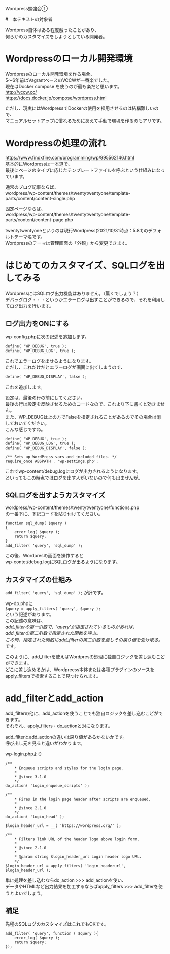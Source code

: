 Wordpress勉強会①  
  
#　本テキストの対象者
  
Wordpress自体はある程度触ったことがあり、  
何らかのカスタマイズをしようとしている開発者。  
  
# Wordpressのローカル開発環境

Wordpressのローカル開発環境を作る場合、  
5〜6年前はVagrantベースのVCCWが一番楽でした。  
現在はDocker compose を使うのが最も楽だと思います。  
http://vccw.cc/  
https://docs.docker.jp/compose/wordpress.html  
  
ただし、現実にはWordpressでDockerの使用を採用させるのは結構難しいので、  
マニュアルセットアップに慣れるためにあえて手動で環境を作るのもアリです。  

# Wordpressの処理の流れ

https://www.findxfine.com/programming/wp/995562146.html  
基本的にWordpressは一本道で、  
最後にページのタイプに応じたテンプレートファイルを呼ぶという仕組みになっています。  

通常のブログ記事ならば、  
wordpress/wp-content/themes/twentytwentyone/template-parts/content/content-single.php  
  
固定ページならば、  
wordpress/wp-content/themes/twentytwentyone/template-parts/content/content-page.php  
  
twentytwentyoneというのは現行Wordpress(2021/10/31時点：5.8.1)のデフォルトテーマ名です。  
Wordpressのテーマは管理画面の「外観」から変更できます。  
  
# はじめてのカスタマイズ、SQLログを出してみる

WordpressにはSQLログ出力機能はありません。（驚くでしょう？）  
デバッグログ・・・というかエラーログは出すことができるので、それを利用してログ出力を行います。  
  
## ログ出力をONにする

wp-config.phpに次の記述を追加します。  
  
```
define( 'WP_DEBUG', true );  
define( 'WP_DEBUG_LOG', true );  
```
  
これでエラーログを出せるようになります。  
ただし、これだけだとエラーログが画面に出てしまうので、  
  
```
define( 'WP_DEBUG_DISPLAY', false );  
```
  
これを追加します。  
  
設定は、最後の行の前にしてください。  
最後の行は設定を反映させるためのコードなので、これより下に書くと効きません。  
また、WP_DEBUGは上の方でFalseを指定されることがあるのでその場合は消しておいてください。  
こんな感じですね。  
  
```
define( 'WP_DEBUG', true );  
define( 'WP_DEBUG_LOG', true );  
define( 'WP_DEBUG_DISPLAY', false );  
  
/** Sets up WordPress vars and included files. */  
require_once ABSPATH . 'wp-settings.php';  
```
  
これでwp-content/debug.logにログが出力されるようになります。  
といってもこの時点ではログを出す人がいないので何も出ませんが。  
  
## SQLログを出すようカスタマイズ
  
wordpress/wp-content/themes/twentytwentyone/functions.php  
の一番下に、下記コードを貼り付けてください。  
  
```
function sql_dump( $query )  
{  
    error_log( $query );  
    return $query;  
}  
add_filter( 'query', 'sql_dump' );  
```
  
この後、Wordpresの画面を操作すると  
wp-contet/debug.logにSQLログが出るようになります。  
  
## カスタマイズの仕組み
  
```add_filter( 'query', 'sql_dump' );```
が肝です。  
  
wp-dp.phpに  
```$query = apply_filters( 'query', $query );```  
という記述があります。  
この記述の意味は、  
*add_filterの第一引数で、'query'が指定されているものがあれば、  
add_filterの第二引数で指定された関数を呼ぶ。  
この時、指定された関数にadd_filterの第二引数を渡しその戻り値を受け取る。*  
です。  
  
このように、add_filterを使えばWordpresの処理に独自ロジックを差し込むこどができます。  
どこに差し込めるかは、Wordpreess本体または各種プラグインのソースをapply_filtersで検索することで見つけられます。  
  
# add_filterとadd_action

add_filterの他に、add_actionを使うことでも独自ロジックを差し込むこどができます。  
それぞれ、apply_filters・do_actionと対になります。  
  
add_filterとadd_actionの違いは戻り値があるかないかです。  
呼び出し元を見ると違いがわかります。  
  
wp-login.phpより  
  
```
/**  
	* Enqueue scripts and styles for the login page.  
	*  
	* @since 3.1.0  
	*/  
do_action( 'login_enqueue_scripts' );  
  
/**  
	* Fires in the login page header after scripts are enqueued.  
	*  
	* @since 2.1.0  
	*/  
do_action( 'login_head' );  
  
$login_header_url = __( 'https://wordpress.org/' );  
  
/**  
	* Filters link URL of the header logo above login form.  
	*  
	* @since 2.1.0  
	*  
	* @param string $login_header_url Login header logo URL.  
	*/  
$login_header_url = apply_filters( 'login_headerurl', $login_header_url );  
```
  
単に処理を差し込むならdo_action >>> add_actionを使い、  
データやHTMLなど出力結果を加工するならばapply_filters >>> add_filterを使うとよいでしょう。  
  
## 補足
  
先程のSQLログのカスタマイズはこれでもOKです。  
  
```  
add_filter( 'query', function ( $query ){  
    error_log( $query );  
    return $query;  
});  
```